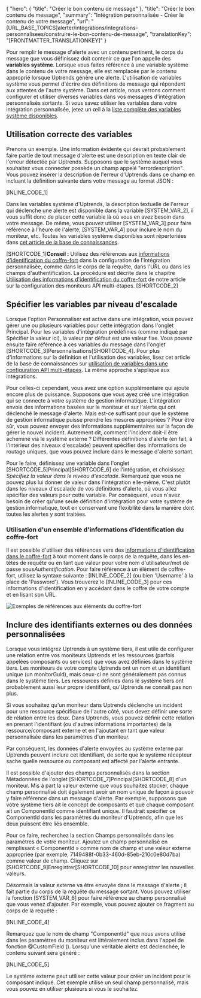{
  "hero": {
    "title": "Créer le bon contenu de message"
  },
  "title": "Créer le bon contenu de message",
  "summary": "Intégration personnalisée - Créer le contenu de votre message",
  "url": "[URL_BASE_TOPICS]alerter/integrations/integrations-personnalisees/construire-le-bon-contenu-de-message",
  "translationKey": "[FRONTMATTER_TRANSLATIONKEY]"
}

Pour remplir le message d'alerte avec un contenu pertinent, le corps du message que vous définissez doit contenir ce que l'on appelle des **variables système**. Lorsque vous faites référence à une variable système dans le contenu de votre message, elle est remplacée par le contenu approprié lorsque Uptrends génère une alerte. L'utilisation de variables système vous permet d'écrire des définitions de message qui répondent aux attentes de l'autre système. Dans cet article, nous verrons comment configurer et utiliser diverses variables dans vos messages d'intégration personnalisés sortants. Si vous savez utiliser les variables dans votre intégration personnalisée, jetez un œil à la [liste complète des variables système disponibles]([LINK_URL_1]).

## Utilisation correcte des variables

Prenons un exemple. Une information évidente qui devrait probablement faire partie de tout message d'alerte est une description en texte clair de l'erreur détectée par Uptrends. Supposons que le système auquel vous souhaitez vous connecter possède un champ appelé "errordescription". Vous pouvez insérer la description de l'erreur d'Uptrends dans ce champ en incluant la définition suivante dans votre message au format JSON :

[INLINE_CODE_1]

Dans les variables système d'Uptrends, la description textuelle de l'erreur qui déclenche une alerte est disponible dans la variable [SYSTEM_VAR_2], il vous suffit donc de placer cette variable là où vous en avez besoin dans votre message. De même, vous pouvez utiliser [SYSTEM_VAR_3] pour faire référence à l'heure de l'alerte, [SYSTEM_VAR_4] pour inclure le nom du moniteur, etc. Toutes les variables système disponibles sont répertoriées dans [cet article de la base de connaissances]([LINK_URL_2]).

[SHORTCODE_1]**Conseil :** Utilisez des références aux [informations d'identification du coffre-fort]([LINK_URL_3]) dans la configuration de l'intégration personnalisée, comme dans le corps de la requête, dans l'URL ou dans les champs d'authentification. La procédure est décrite dans le chapitre [Utilisation des informations d'identification du coffre-fort]([LINK_URL_4]) de notre article sur la configuration des moniteurs API multi-étapes. [SHORTCODE_2]

## Spécifier les variables par niveau d'escalade

Lorsque l'option Personnaliser est active dans une intégration, vous pouvez gérer une ou plusieurs variables pour cette intégration dans l'onglet Principal. Pour les variables d'intégration prédéfinies (comme indiqué par Spécifier la valeur ici), la valeur par défaut est une valeur fixe. Vous pouvez ensuite faire référence à ces variables du message dans l'onglet [SHORTCODE_3]Personnalisations[SHORTCODE_4]. Pour plus d'informations sur la définition et l'utilisation des variables, lisez cet article de la base de connaissances sur [utilisation de variables dans une configuration API multi-étapes]([LINK_URL_5]). La même approche s'applique aux intégrations.

Pour celles-ci cependant, vous avez une option supplémentaire qui ajoute encore plus de puissance. Supposons que vous ayez créé une intégration qui se connecte à votre système de gestion informatique. L'intégration envoie des informations basées sur le moniteur et sur l'alerte qui ont déclenché le message d'alerte. Mais est-ce suffisant pour que le système de gestion informatique puisse prendre les mesures appropriées ? Pour être sûr, vous pouvez envoyer des informations supplémentaires sur la façon de gérer le nouvel incident. Autrement dit, comment l'incident doit-il être acheminé via le système externe ? Différentes définitions d'alerte (en fait, à l'intérieur des niveaux d'escalade) peuvent spécifier des informations de routage uniques, que vous pouvez inclure dans le message d'alerte sortant.

Pour le faire, définissez une variable dans l'onglet [SHORTCODE_5]Principal[SHORTCODE_6] de l'intégration, et choisissez *Spécifiez la valeur dans le niveau d'escalade*. Remarquez que vous ne pouvez plus lui donner de valeur dans l'intégration elle-même. C'est plutôt dans les niveaux d'escalade de vos définitions d'alerte, où vous allez spécifier des valeurs pour cette variable. Par conséquent, vous n'avez besoin de créer qu'une seule définition d'intégration pour votre système de gestion informatique, tout en conservant une flexibilité dans la manière dont toutes les alertes y sont traitées.

### Utilisation d'un ensemble d'informations d'identification du coffre-fort

Il est possible d'utiliser des références vers des [informations d'identification dans le coffre-fort]([LINK_URL_6]) à tout moment dans le corps de la requête, dans les en-têtes de requête ou en tant que valeur pour votre nom d'utilisateur/mot de passe sous*Authentification*. Pour faire référence à un élément de coffre-fort, utilisez la syntaxe suivante : [INLINE_CODE_2] (ou bien 'Username' à la place de 'Password'). Vous trouverez le [INLINE_CODE_3] pour ces informations d'identification en y accédant dans le coffre de votre compte et en lisant son URL.

![Exemples de références aux éléments du coffre-fort]([LINK_URL_7])

## Inclure des identifiants externes ou des données personnalisées

Lorsque vous intégrez Uptrends à un système tiers, il est utile de configurer une relation entre vos moniteurs Uptrends et les ressources (parfois appelées composants ou services) que vous avez définies dans le système tiers. Les moniteurs de votre compte Uptrends ont un nom et un identifiant unique (un monitorGuid), mais ceux-ci ne sont généralement pas connus dans le système tiers. Les ressources définies dans le système tiers ont probablement aussi leur propre identifiant, qu'Uptrends ne connaît pas non plus.

Si vous souhaitez qu'un moniteur dans Uptrends déclenche un incident pour une ressource spécifique de l'autre côté, vous devez définir une sorte de relation entre les deux. Dans Uptrends, vous pouvez définir cette relation en prenant l'identifiant (ou d'autres informations importantes) de la ressource/composant externe et en l'ajoutant en tant que valeur personnalisée dans les paramètres d'un moniteur.

Par conséquent, les données d'alerte envoyées au système externe par Uptrends peuvent inclure cet identifiant, de sorte que le système récepteur sache quelle ressource ou composant est affecté par l'alerte entrante.

Il est possible d'ajouter des champs personnalisés dans la section Métadonnées de l'onglet [SHORTCODE_7]Principal[SHORTCODE_8] d'un moniteur. Mis à part la valeur externe que vous souhaitez stocker, chaque champ personnalisé doit également avoir un nom unique de façon à pouvoir y faire référence dans un message d'alerte. Par exemple, supposons que votre système tiers ait le concept de composants et que chaque composant ait un ComponentId comme identifiant unique. Il faudrait spécifier ce ComponentId dans les paramètres du moniteur d'Uptrends, afin que les deux puissent être liés ensemble.

Pour ce faire, recherchez la section Champs personnalisés dans les paramètres de votre moniteur. Ajoutez un champ personnalisé en remplissant « ComponentId » comme nom de champ et une valeur externe appropriée (par exemple, 7149488f-0b33-460d-85eb-210c0e80d7ba) comme valeur de champ. Cliquez sur [SHORTCODE_9]Enregistrer[SHORTCODE_10] pour enregistrer les nouvelles valeurs.

Désormais la valeur externe va être envoyée dans le message d'alerte ; il fait partie du corps de la requête du message sortant. Vous pouvez utiliser la fonction [SYSTEM_VAR_6] pour faire référence au champ personnalisé que vous venez d'ajouter. Par exemple, vous pouvez ajouter ce fragment au corps de la requête :

[INLINE_CODE_4]

Remarquez que le nom de champ "ComponentId" que nous avons utilisé dans les paramètres du moniteur est littéralement inclus dans l'appel de fonction @CustomField (). Lorsqu'une véritable alerte est déclenchée, le contenu suivant sera généré :

[INLINE_CODE_5]

Le système externe peut utiliser cette valeur pour créer un incident pour le composant indiqué. Cet exemple utilise un seul champ personnalisé, mais vous pouvez en utiliser plusieurs si vous le souhaitez.
